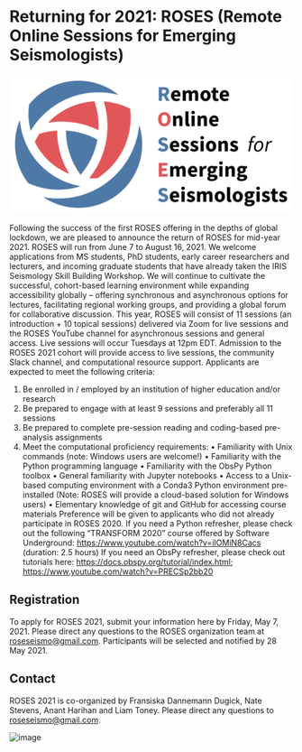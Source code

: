# Returning for 2021: ROSES (Remote Online Sessions for Emerging Seismologists)

![ROSES logo](color_full.png)

Following the success of the first ROSES offering in the depths of global lockdown, we are pleased to announce the return of ROSES for mid-year 2021. ROSES will run from June 7 to August 16, 2021. We welcome applications from MS students, PhD students, early career researchers and lecturers, and incoming graduate students that have already taken the IRIS Seismology Skill Building Workshop. We will continue to cultivate the successful, cohort-based learning environment while expanding accessibility globally – offering synchronous and asynchronous options for lectures, facilitating regional working groups, and providing a global forum for collaborative discussion. 
This year, ROSES will consist of 11 sessions (an introduction + 10 topical sessions) delivered via Zoom for live sessions and the ROSES YouTube channel for asynchronous sessions and general access. Live sessions will occur Tuesdays at 12pm EDT. Admission to the ROSES 2021 cohort will provide access to live sessions, the community Slack channel, and computational resource support. Applicants are expected to meet the following criteria:
1.	Be enrolled in / employed by an institution of higher education and/or research
2.	Be prepared to engage with at least 9 sessions and preferably all 11 sessions
3.	Be prepared to complete pre-session reading and coding-based pre-analysis assignments
4.	Meet the computational proficiency requirements:
•	Familiarity with Unix commands (note: Windows users are welcome!)
•	Familiarity with the Python programming language
•	Familiarity with the ObsPy Python toolbox
•	General familiarity with Jupyter notebooks
•	Access to a Unix-based computing environment with a Conda3 Python environment pre-installed (Note: ROSES will provide a cloud-based solution for Windows users)
•	Elementary knowledge of git and GitHub for accessing course materials
Preference will be given to applicants who did not already participate in ROSES 2020.
If you need a Python refresher, please check out the following “TRANSFORM 2020” course offered by Software Underground: https://www.youtube.com/watch?v=iIOMiN8Cacs (duration: 2.5 hours)
If you need an ObsPy refresher, please check out tutorials here: https://docs.obspy.org/tutorial/index.html; https://www.youtube.com/watch?v=PRECSp2bb20 

## Registration

To apply for ROSES 2021, submit your information here by Friday, May 7, 2021. Please direct any questions to the ROSES organization team at roseseismo@gmail.com.  Participants will be selected and notified by 28 May 2021.

## Contact
ROSES 2021 is co-organized by Fransiska Dannemann Dugick, Nate Stevens, Anant Harihan and Liam Toney. 
Please direct any questions to [roseseismo@gmail.com](mailto:roseseismo@gmail.com).


![image](https://user-images.githubusercontent.com/63417768/114323106-f2b17500-9ae0-11eb-9a1a-af5b7606b721.png)
